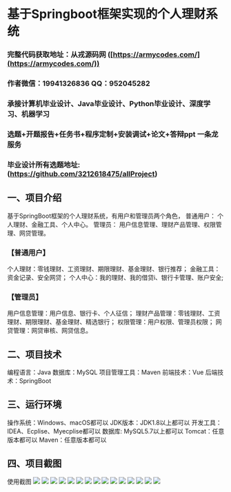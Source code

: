 基于Springboot框架实现的个人理财系统
=
###  完整代码获取地址：从戎源码网 ([https://armycodes.com/](https://armycodes.com/))
###  作者微信：19941326836  QQ：952045282 
###  承接计算机毕业设计、Java毕业设计、Python毕业设计、深度学习、机器学习
###  选题+开题报告+任务书+程序定制+安装调试+论文+答辩ppt 一条龙服务
###  毕业设计所有选题地址:(https://github.com/3212618475/allProject)


一、项目介绍
---
基于SpringBoot框架的个人理财系统，有用户和管理员两个角色，
普通用户： 个人理财、金融工具、个人中心。 
管理员： 用户信息管理、理财产品管理、权限管理、网贷管理。 

### 【普通用户】
个人理财：零钱理财、工资理财、期限理财、基金理财、银行推荐；
金融工具：资金记录、安全网贷；
个人中心：我的理财、我的借贷i、银行卡管理、账户安全;

### 【管理员】
用户信息管理：用户信息、银行卡、个人征信；
理财产品管理：零钱理财、工资理财、期限理财、基金理财、精选银行；
权限管理：用户权限、管理员权限；
网贷管理：网贷审核、网贷信息。



二、项目技术
---
编程语言：Java
数据库：MySQL
项目管理工具：Maven
前端技术：Vue
后端技术：SpringBoot

三、运行环境
---
操作系统：Windows、macOS都可以
JDK版本：JDK1.8以上都可以
开发工具：IDEA、Ecplise、Myecplise都可以
数据库: MySQL5.7以上都可以
Tomcat：任意版本都可以
Maven：任意版本都可以

四、项目截图
---
使用截图
![](image/1.png)
![](image/2.png)
![](image/3.png)
![](image/4.png)
![](image/5.png)
![](image/6.png)
![](image/7.png)
![](image/8.png)
![](image/9.png)
![](image/10.png)
![](image/11.png)
![](image/12.png)
![](image/13.png)
![](image/14.png)
![](image/15.png)
